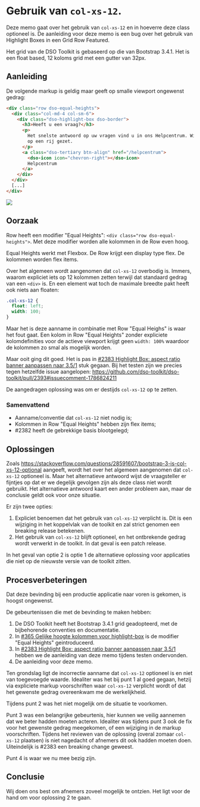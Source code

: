# Gebruik van `col-xs-12`.

Deze memo gaat over het gebruik van `col-xs-12` en in hoeverre deze class optioneel is. De aanleiding voor deze memo is een bug over het gebruik van Highlight Boxes in een Grid Row Featured.

Het grid van de DSO Toolkit is gebaseerd op die van Bootstrap 3.4.1. Het is een float based, 12 koloms grid met een gutter van 32px.

## Aanleiding

De volgende markup is geldig maar geeft op smalle viewport ongewenst gedrag:

```html
<div class="row dso-equal-heights">
  <div class="col-md-4 col-sm-6">
    <div class="dso-highlight-box dso-border">
      <h3>Heeft u een vraag?</h3>
      <p>
        Het snelste antwoord op uw vragen vind u in ons Helpcentrum. Wij hebben de veelgestelde vragen per thema voor u
        op een rij gezet.
      </p>
      <a class="dso-tertiary btn-align" href="/helpcentrum">
        <dso-icon icon="chevron-right"></dso-icon>
        Helpcentrum
      </a>
    </div>
  </div>
  [...]
</div>
```

![](/img/2023-12-15-memo-col-xs-12.png)

## Oorzaak

Row heeft een modifier "Equal Heights": `<div class="row dso-equal-heights">`. Met deze modifier worden alle kolommen in de Row even hoog.

Equal Heights werkt met Flexbox. De Row krijgt een display type flex. De kolommen worden flex items.

Over het algemeen wordt aangenomen dat `col-xs-12` overbodig is. Immers, waarom expliciet iets op 12 kolommen zetten terwijl dat standaard gedrag van een `<div>` is. En een element wat toch de maximale breedte pakt heeft ook niets aan floaten:

```css
.col-xs-12 {
  float: left;
  width: 100;
}
```

Maar het is deze aanname in combinatie met Row "Equal Heighs" is waar het fout gaat. Een kolom in Row "Equal Heights" zonder expliciete kolomdefinities voor de actieve viewport krijgt geen `width: 100%` waardoor de kolommen zo smal als mogelijk worden.

Maar ooit ging dit goed. Het is pas in [#2383 Highlight Box: aspect ratio banner aanpassen naar 3.5/1](https://github.com/dso-toolkit/dso-toolkit/issues/2383) stuk gegaan. Bij het testen zijn we precies tegen hetzelfde issue aangelopen: https://github.com/dso-toolkit/dso-toolkit/pull/2393#issuecomment-1786824211

De aangedragen oplossing was om er destijds `col-xs-12` op te zetten.

### Samenvattend

- Aanname/conventie dat `col-xs-12` niet nodig is;
- Kolommen in Row "Equal Heights" hebben zijn flex items;
- #2382 heeft de gebrekkige basis blootgelegd;

## Oplossingen

Zoals https://stackoverflow.com/questions/28591607/bootstrap-3-is-col-xs-12-optional aangeeft, wordt het over het algemeen aangenomen dat `col-xs-12` optioneel is. Maar het alternatieve antwoord wijst de vraagsteller er fijntjes op dat er we degelijk gevolgen zijn als deze class niet wordt gebruikt. Het alternatieve antwoord kaart een ander probleem aan, maar de conclusie geldt ook voor onze situatie.

Er zijn twee opties:

1. Expliciet benoemen dat het gebruik van `col-xs-12` verplicht is. Dit is een wijziging in het koppelvlak van de toolkit en zal strict genomen een breaking release betekenen.
2. Het gebruik van `col-xs-12` blijft optioneel, en het ontbrekende gedrag wordt verwerkt in de toolkit. In dat geval is een patch release.

In het geval van optie 2 is optie 1 de alternatieve oplossing voor applicaties die niet op de nieuwste versie van de toolkit zitten.

## Procesverbeteringen

Dat deze bevinding bij een productie applicatie naar voren is gekomen, is hoogst ongewenst.

De gebeurtenissen die met de bevinding te maken hebben:

1. De DSO Toolkit heeft het Bootstrap 3.4.1 grid geadopteerd, met de bijbehorende conventies en documentatie.
2. In [#365 Gelijke hoogte kolommen voor highlight-box](https://github.com/dso-toolkit/dso-toolkit/issues/365) is de modifier "Equal Heights" geintroduceerd.
3. In [#2383 Highlight Box: aspect ratio banner aanpassen naar 3.5/1](https://github.com/dso-toolkit/dso-toolkit/issues/2383) hebben we de aanleiding van deze memo tijdens testen ondervonden.
4. De aanleiding voor deze memo.

Ten grondslag ligt de incorrectie aanname dat `col-xs-12` optioneel is en niet van toegevoegde waarde. Idealiter was het bij punt 1 al goed gegaan, hetzij via expliciete markup voorschriften waar `col-xs-12` verplicht wordt of dat het gewenste gedrag overeenkwam me de werkelijkheid.

Tijdens punt 2 was het niet mogelijk om de situatie te voorkomen.

Punt 3 was een belangrijke gebeurtenis, hier kunnen we veilig aannemen dat we beter hadden moeten acteren. Idealiter was tijdens punt 3 ook de fix voor het gewenste gedrag meegekomen, of een wijziging in de markup voorschriften. Tijdens het reviewen van de oplossing (overal zomaar `col-xs-12` plaatsen) is niet nagedacht of afnemers dit ook hadden moeten doen. Uiteindelijk is #2383 een breaking change geweest.

Punt 4 is waar we nu mee bezig zijn.

## Conclusie

Wij doen ons best om afnemers zoveel mogelijk te ontzien. Het ligt voor de hand om voor oplossing 2 te gaan.
